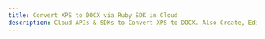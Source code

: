 ---title: Convert XPS to DOCX via Ruby SDK in Clouddescription: Cloud APIs & SDKs to Convert XPS to DOCX. Also Create, Edit & Render Microsoft Word & OpenOffice documents in the Cloud.---
